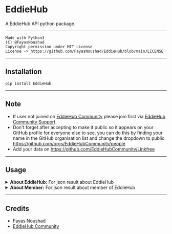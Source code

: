 # EddieHub

A EddieHub API python package.

---

```
Made with Python3
(C) @FayasNoushad
Copyright permission under MIT License
License -> https://github.com/FayasNoushad/EddieHub/blob/main/LICENSE
```

---

## Installation

```
pip install EddieHub
```

---

## Note

- If user not joined on [EddieHub Community](https://github.com/EddieHubCommunity) please join first via [EddieHub Community Support](https://github.com/EddieHubCommunity/support).
- Don't forget after accepting to make it public so it appears on your GitHub profile for everyone else to see, you can do this by finding your name in the GitHub organisation list and change the dropdown to public https://github.com/orgs/EddieHubCommunity/people
- Add your data on https://github.com/EddieHubCommunity/Linkfree

---

## Usage

<details>
  <summary><b>About EddieHub:</b> For json result about EddieHub</summary>
<br/>

```python
import eddiehub

print(eddiehub.eddiehub())
```

</details>

<details>
  <summary><b>About Member:</b> For json result about member of EddieHub</summary>
<br/>

```python
import eddiehub

print(eddiehub.member("FayasNoushad"))
```

</details>

---

## Credits

- [Fayas Noushad](https://github.com/FayasNoushad)
- [EddieHub Community](https://github.com/EddieHubCommunity)
